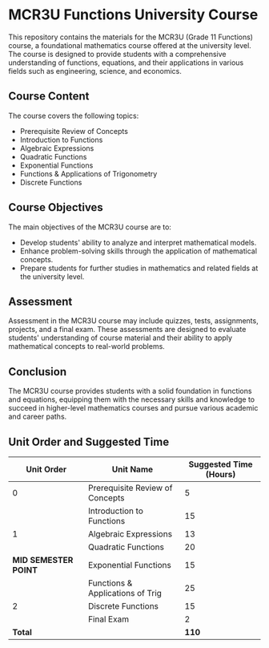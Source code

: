 # MCR3U Functions University Course

This repository contains the materials for the MCR3U (Grade 11 Functions) course, a foundational mathematics course offered at the university level. The course is designed to provide students with a comprehensive understanding of functions, equations, and their applications in various fields such as engineering, science, and economics.

## Course Content

The course covers the following topics:

- Prerequisite Review of Concepts
- Introduction to Functions
- Algebraic Expressions
- Quadratic Functions
- Exponential Functions
- Functions & Applications of Trigonometry
- Discrete Functions

## Course Objectives

The main objectives of the MCR3U course are to:

- Develop students' ability to analyze and interpret mathematical models.
- Enhance problem-solving skills through the application of mathematical concepts.
- Prepare students for further studies in mathematics and related fields at the university level.

## Assessment

Assessment in the MCR3U course may include quizzes, tests, assignments, projects, and a final exam. These assessments are designed to evaluate students' understanding of course material and their ability to apply mathematical concepts to real-world problems.

## Conclusion

The MCR3U course provides students with a solid foundation in functions and equations, equipping them with the necessary skills and knowledge to succeed in higher-level mathematics courses and pursue various academic and career paths.

## Unit Order and Suggested Time

| Unit Order | Unit Name                             | Suggested Time (Hours) |
|------------|---------------------------------------|-------------------------|
| 0          | Prerequisite Review of Concepts       | 5                       |
|            | Introduction to Functions             | 15                      |
| 1          | Algebraic Expressions                 | 13                      |
|            | Quadratic Functions                   | 20                      |
| **MID SEMESTER POINT** | Exponential Functions         | 15                      |
|            | Functions & Applications of Trig      | 25                      |
| 2          | Discrete Functions                    | 15                      |
|            | Final Exam                            | 2                       |
| **Total**  |                                       | **110**                 |

